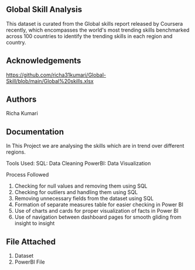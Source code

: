 
## Global Skill Analysis

This dataset is curated from the Global skills report released by Coursera recently, which encompasses the world's most trending skills benchmarked across 100 countries to identify the trending skills in each region and country.



## Acknowledgements

 https://github.com/richa31kumari/Global-Skill/blob/main/Global%20skills.xlsx
## Authors

Richa Kumari
## Documentation

In This Project we are analysing the skills which are in trend over different regions.

Tools Used:
SQL: Data Cleaning
PowerBI: Data Visualization

Process Followed

1. Checking for null values and removing them using SQL 
2. Checking for outliers and handling them using SQL 
3. Removing unnecessary fields from the dataset using SQL 
4. Formation of separate measures table for easier checking in Power BI 
5. Use of charts and cards for proper visualization of facts in Power BI 
6. Use of navigation between dashboard pages for smooth gliding from insight to insight



## File Attached

1. Dataset
2. PowerBI File
